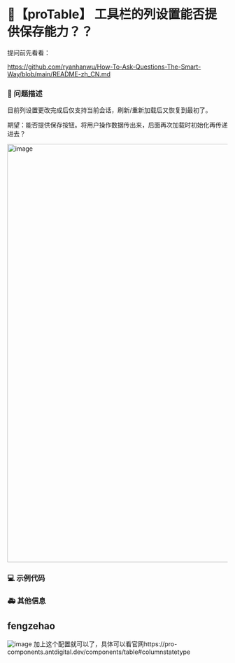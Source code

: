 # 🧐【proTable】 工具栏的列设置能否提供保存能力？？

提问前先看看：

https://github.com/ryanhanwu/How-To-Ask-Questions-The-Smart-Way/blob/main/README-zh_CN.md

### 🧐 问题描述

<!--
详细地描述问题，让大家都能理解
-->

目前列设置更改完成后仅支持当前会话，刷新/重新加载后又恢复到最初了。

期望：能否提供保存按钮。将用户操作数据传出来，后面再次加载时初始化再传递进去？

<img width="955" alt="image" src="https://github.com/ant-design/pro-components/assets/144209895/f1cb5681-c00a-48f9-a84c-6dc894446a6b">

### 💻 示例代码

<!--
如果你有解决方案，在这里清晰地阐述
-->

### 🚑 其他信息

<!--
如截图等其他信息可以贴在这里
-->

## fengzehao

![image](https://github.com/ant-design/pro-components/assets/23555315/bf70a1ee-b16c-448a-855a-b787df92a671)
加上这个配置就可以了，具体可以看官网https://pro-components.antdigital.dev/components/table#columnstatetype
